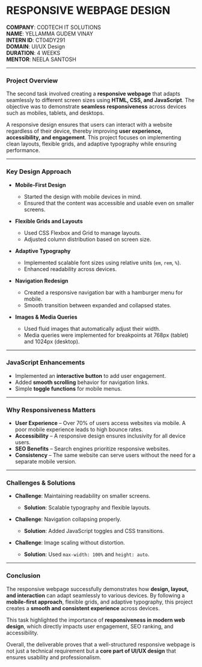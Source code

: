 # RESPONSIVE WEBPAGE DESIGN  

**COMPANY**: CODTECH IT SOLUTIONS  
**NAME**: YELLAMMA GUDEM VINAY  
**INTERN ID**: CT04DY291  
**DOMAIN**: UI/UX Design  
**DURATION**: 4 WEEKS  
**MENTOR**: NEELA SANTOSH  

---

### Project Overview  

The second task involved creating a **responsive webpage** that adapts seamlessly to different screen sizes using **HTML, CSS, and JavaScript**. The objective was to demonstrate **seamless responsiveness** across devices such as mobiles, tablets, and desktops.  

A responsive design ensures that users can interact with a website regardless of their device, thereby improving **user experience, accessibility, and engagement**. This project focuses on implementing clean layouts, flexible grids, and adaptive typography while ensuring performance.  

---

### Key Design Approach  

* **Mobile-First Design**  
  - Started the design with mobile devices in mind.  
  - Ensured that the content was accessible and usable even on smaller screens.  

* **Flexible Grids and Layouts**  
  - Used CSS Flexbox and Grid to manage layouts.  
  - Adjusted column distribution based on screen size.  

* **Adaptive Typography**  
  - Implemented scalable font sizes using relative units (`em`, `rem`, `%`).  
  - Enhanced readability across devices.  

* **Navigation Redesign**  
  - Created a responsive navigation bar with a hamburger menu for mobile.  
  - Smooth transition between expanded and collapsed states.  

* **Images & Media Queries**  
  - Used fluid images that automatically adjust their width.  
  - Media queries were implemented for breakpoints at 768px (tablet) and 1024px (desktop).  

---

### JavaScript Enhancements  

* Implemented an **interactive button** to add user engagement.  
* Added **smooth scrolling** behavior for navigation links.  
* Simple **toggle functions** for mobile menus.  

---

### Why Responsiveness Matters  

* **User Experience** – Over 70% of users access websites via mobile. A poor mobile experience leads to high bounce rates.  
* **Accessibility** – A responsive design ensures inclusivity for all device users.  
* **SEO Benefits** – Search engines prioritize responsive websites.  
* **Consistency** – The same website can serve users without the need for a separate mobile version.  

---

### Challenges & Solutions  

* **Challenge**: Maintaining readability on smaller screens.  
  - **Solution**: Scalable typography and flexible layouts.  

* **Challenge**: Navigation collapsing properly.  
  - **Solution**: Added JavaScript toggles and CSS transitions.  

* **Challenge**: Image scaling without distortion.  
  - **Solution**: Used `max-width: 100%` and `height: auto`.  

---

### Conclusion  

The responsive webpage successfully demonstrates how **design, layout, and interaction** can adapt seamlessly to various devices. By following a **mobile-first approach**, flexible grids, and adaptive typography, this project creates a **smooth and consistent experience** across devices.  

This task highlighted the importance of **responsiveness in modern web design**, which directly impacts user engagement, SEO ranking, and accessibility.  

Overall, the deliverable proves that a well-structured responsive webpage is not just a technical requirement but a **core part of UI/UX design** that ensures usability and professionalism.  
